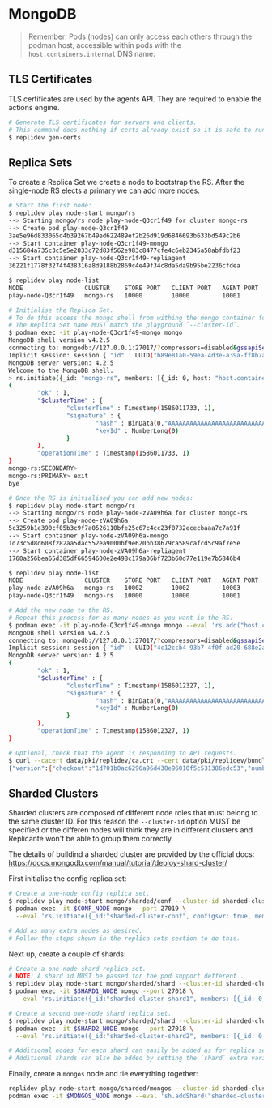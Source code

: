 # MongoDB

> Remember: Pods (nodes) can only access each others through the podman host,
> accessible within pods with the `host.containers.internal` DNS name.

## TLS Certificates

TLS certificates are used by the agents API.
They are required to enable the actions engine.

```bash
# Generate TLS certificates for servers and clients.
# This command does nothing if certs already exist so it is safe to run many time.
$ replidev gen-certs
```

## Replica Sets

To create a Replica Set we create a node to bootstrap the RS.
After the single-node RS elects a primary we can add more nodes.

```bash
# Start the first node:
$ replidev play node-start mongo/rs
--> Starting mongo/rs node play-node-Q3cr1f49 for cluster mongo-rs
--> Create pod play-node-Q3cr1f49
3ae5e96d833065d4b39267b49ed622489ef2b26d919d6846693b633bd549c2b6
--> Start container play-node-Q3cr1f49-mongo
d315684a735c3c5e5e2833c72d83f562e983c8477cfe4c6eb2345a58abfdbf23
--> Start container play-node-Q3cr1f49-repliagent
36221f1778f3274f438316a8d9188b2869c4e49f34c8da5da9b95be2236cfdea

$ replidev play node-list
NODE                 CLUSTER    STORE PORT   CLIENT PORT   AGENT PORT   STATUS    POD ID  
play-node-Q3cr1f49   mongo-rs   10000        10000         10001        Running   3ae5e96d8330

# Initialise the Replica Set.
# To do this access the mongo shell from withing the mongo container for the node.
# The Replica Set name MUST match the playground `--cluster-id`.
$ podman exec -it play-node-Q3cr1f49-mongo mongo
MongoDB shell version v4.2.5
connecting to: mongodb://127.0.0.1:27017/?compressors=disabled&gssapiServiceName=mongodb
Implicit session: session { "id" : UUID("b89e81a0-59ea-4d3e-a39a-ff8b7a2ebde6") }
MongoDB server version: 4.2.5
Welcome to the MongoDB shell.
> rs.initiate({_id: "mongo-rs", members: [{_id: 0, host: "host.containers.internal:10000"}]})
{
        "ok" : 1,
        "$clusterTime" : {
                "clusterTime" : Timestamp(1586011733, 1),
                "signature" : {
                        "hash" : BinData(0,"AAAAAAAAAAAAAAAAAAAAAAAAAAA="),
                        "keyId" : NumberLong(0)
                }
        },
        "operationTime" : Timestamp(1586011733, 1)
}
mongo-rs:SECONDARY> 
mongo-rs:PRIMARY> exit
bye

# Once the RS is initialised you can add new nodes:
$ replidev play node-start mongo/rs
--> Starting mongo/rs node play-node-zVA09h6a for cluster mongo-rs
--> Create pod play-node-zVA09h6a
5c3259b1e390cf05b3c9f7a0526110bfe25c67c4cc23f0732ececbaaa7c7a91f
--> Start container play-node-zVA09h6a-mongo
1d73c5d8d608f282aa5dac552ea9000bf9e620bb38679ca589cafcd5c9af7e5e
--> Start container play-node-zVA09h6a-repliagent
1760a256bea65d385df66594600e2e498c179a06bf723b60d77e119e7b5846b4

$ replidev play node-list
NODE                 CLUSTER    STORE PORT   CLIENT PORT   AGENT PORT   STATUS    POD ID  
play-node-zVA09h6a   mongo-rs   10002        10002         10003        Running   5c3259b1e390  
play-node-Q3cr1f49   mongo-rs   10000        10000         10001        Running   3ae5e96d8330

# Add the new node to the RS.
# Repeat this process for as many nodes as you want in the RS.
$ podman exec -it play-node-Q3cr1f49-mongo mongo --eval 'rs.add("host.containers.internal:10002");'
MongoDB shell version v4.2.5
connecting to: mongodb://127.0.0.1:27017/?compressors=disabled&gssapiServiceName=mongodb
Implicit session: session { "id" : UUID("4c12ccb4-93b7-4f0f-ad20-688e2a9cd48f") }
MongoDB server version: 4.2.5
{
        "ok" : 1,
        "$clusterTime" : {
                "clusterTime" : Timestamp(1586012327, 1),
                "signature" : {
                        "hash" : BinData(0,"AAAAAAAAAAAAAAAAAAAAAAAAAAA="),
                        "keyId" : NumberLong(0)
                }
        },
        "operationTime" : Timestamp(1586012327, 1)
}

# Optional, check that the agent is responding to API requests.
$ curl --cacert data/pki/replidev/ca.crt --cert data/pki/replidev/bundles/client.pem https://localhost:10001/api/unstable/info/agent
{"version":{"checkout":"1d701b0ac6296a96d438e96010f5c531386edc53","number":"0.4.1","taint":"not tainted"}}
```

## Sharded Clusters

Sharded clusters are composed of different node roles that must belong to the same cluster ID.
For this reason the `--cluster-id` option MUST be specified or the differen nodes will
think they are in different clusters and Replicante won't be able to group them correctly.

The details of buildind a sharded cluster are provided by the official docs:
<https://docs.mongodb.com/manual/tutorial/deploy-shard-cluster/>

First initialise the config replica set:

```bash
# Create a one-node config replica set.
$ replidev play node-start mongo/sharded/conf --cluster-id sharded-cluster
$ podman exec -it $CONF_NODE mongo --port 27019 \
  --eval 'rs.initiate({_id:"sharded-cluster-conf", configsvr: true, members: [{_id: 0, host: "host.containers.internal:10000"}]});'

# Add as many extra nodes as desired.
# Follow the steps shown in the replica sets section to do this.
```

Next up, create a couple of shards:

```bash
# Create a one-node shard replica set.
# NOTE: A shard id MUST be passed for the pod support defferent .
$ replidev play node-start mongo/sharded/shard --cluster-id sharded-cluster --var 'shard=1'
$ podman exec -it $SHARD1_NODE mongo --port 27018 \
  --eval 'rs.initiate({_id:"sharded-cluster-shard1", members: [{_id: 0, host: "host.containers.internal:10002"}]});'

# Create a second one-node shard replica set.
$ replidev play node-start mongo/sharded/shard --cluster-id sharded-cluster --var 'shard=2'
$ podman exec -it $SHARD2_NODE mongo --port 27018 \
  --eval 'rs.initiate({_id:"sharded-cluster-shard2", members: [{_id: 0, host: "host.containers.internal:10004"}]});'

# Additional nodes for each shard can easily be added as for replica sets.
# Additional shards can also be added by setting the `shard` extra variable to new values.
```

Finally, create a `mongos` node and tie everything together:

```bash
replidev play node-start mongo/sharded/mongos --cluster-id sharded-cluster --var 'conf-nodes=host.containers.internal:10000'
podman exec -it $MONGOS_NODE mongo --eval 'sh.addShard("sharded-cluster-shard1/host.containers.internal:10002");'
```
